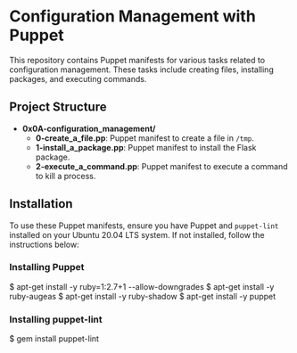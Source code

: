 # Configuration Management with Puppet

This repository contains Puppet manifests for various tasks related to configuration management. These tasks include creating files, installing packages, and executing commands.

## Project Structure

- **0x0A-configuration_management/**
  - **0-create_a_file.pp**: Puppet manifest to create a file in `/tmp`.
  - **1-install_a_package.pp**: Puppet manifest to install the Flask package.
  - **2-execute_a_command.pp**: Puppet manifest to execute a command to kill a process.

## Installation

To use these Puppet manifests, ensure you have Puppet and `puppet-lint` installed on your Ubuntu 20.04 LTS system. If not installed, follow the instructions below:

### Installing Puppet

$ apt-get install -y ruby=1:2.7+1 --allow-downgrades
$ apt-get install -y ruby-augeas
$ apt-get install -y ruby-shadow
$ apt-get install -y puppet

### Installing puppet-lint
$ gem install puppet-lint
